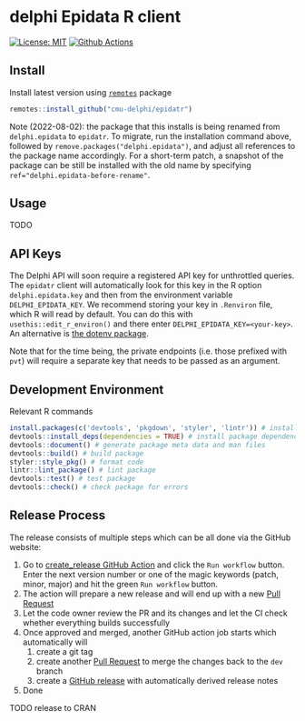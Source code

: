 # delphi Epidata R client

[![License: MIT][mit-image]][mit-url] [![Github Actions][github-actions-image]][github-actions-url]

## Install

Install latest version using [`remotes`](https://cran.r-project.org/package=remotes) package

```R
remotes::install_github("cmu-delphi/epidatr")
```

Note (2022-08-02): the package that this installs is being renamed from
`delphi.epidata` to `epidatr`. To migrate, run the installation command above,
followed by `remove.packages("delphi.epidata")`, and adjust all references to
the package name accordingly. For a short-term patch, a snapshot of the package
can be still be installed with the old name by specifying
`ref="delphi.epidata-before-rename"`.

## Usage

TODO

## API Keys

The Delphi API will soon require a registered API key for unthrottled queries.
The `epidatr` client will automatically look for this key in the R option `delphi.epidata.key`
and then from the environment variable `DELPHI_EPIDATA_KEY`.
We recommend storing your key in `.Renviron` file, which R will read by default.
You can do this with `usethis::edit_r_environ()` and there enter `DELPHI_EPIDATA_KEY=<your-key>`.
An alternative is [the dotenv package](https://github.com/gaborcsardi/dotenv/).

Note that for the time being, the private endpoints (i.e. those prefixed with `pvt`) will require
a separate key that needs to be passed as an argument.

## Development Environment

Relevant R commands
```r
install.packages(c('devtools', 'pkgdown', 'styler', 'lintr')) # install dev dependencies
devtools::install_deps(dependencies = TRUE) # install package dependencies
devtools::document() # generate package meta data and man files
devtools::build() # build package
styler::style_pkg() # format code
lintr::lint_package() # lint package
devtools::test() # test package
devtools::check() # check package for errors
```

## Release Process

The release consists of multiple steps which can be all done via the GitHub website:

1. Go to [create_release GitHub Action](https://github.com/cmu-delphi/epidatr/actions/workflows/create_release.yml) and click the `Run workflow` button. Enter the next version number or one of the magic keywords (patch, minor, major) and hit the green `Run workflow` button.
1. The action will prepare a new release and will end up with a new [Pull Request](https://github.com/cmu-delphi/epidatr/pulls)
1. Let the code owner review the PR and its changes and let the CI check whether everything builds successfully
1. Once approved and merged, another GitHub action job starts which automatically will
   1. create a git tag
   1. create another [Pull Request](https://github.com/cmu-delphi/epidatr/pulls) to merge the changes back to the `dev` branch
   1. create a [GitHub release](https://github.com/cmu-delphi/epidatr/releases) with automatically derived release notes
1. Done

TODO release to CRAN

[mit-image]: https://img.shields.io/badge/License-MIT-yellow.svg
[mit-url]: https://opensource.org/licenses/MIT
[github-actions-image]: https://github.com/cmu-delphi/epidatr/workflows/ci/badge.svg
[github-actions-url]: https://github.com/cmu-delphi/epidatr/actions
